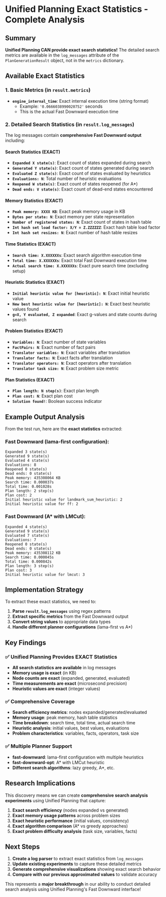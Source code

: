 # Unified Planning Exact Statistics - Complete Analysis

## Summary

**Unified Planning CAN provide exact search statistics!** The detailed search metrics are available in the `log_messages` attribute of the `PlanGenerationResult` object, not in the `metrics` dictionary.

## Available Exact Statistics

### 1. **Basic Metrics** (in `result.metrics`)
- **`engine_internal_time`**: Exact internal execution time (string format)
  - Example: `'0.0666038990020752'` seconds
  - This is the actual Fast Downward execution time

### 2. **Detailed Search Statistics** (in `result.log_messages`)
The log messages contain **comprehensive Fast Downward output** including:

#### **Search Statistics (EXACT)**
- **`Expanded X state(s)`**: Exact count of states expanded during search
- **`Generated Y state(s)`**: Exact count of states generated during search  
- **`Evaluated Z state(s)`**: Exact count of states evaluated by heuristics
- **`Evaluations: N`**: Total number of heuristic evaluations
- **`Reopened W state(s)`**: Exact count of states reopened (for A*)
- **`Dead ends: V state(s)`**: Exact count of dead-end states encountered

#### **Memory Statistics (EXACT)**
- **`Peak memory: XXXX KB`**: Exact peak memory usage in KB
- **`Bytes per state: N`**: Exact memory per state representation
- **`Number of registered states: N`**: Exact count of states in hash table
- **`Int hash set load factor: X/Y = Z.ZZZZZZ`**: Exact hash table load factor
- **`Int hash set resizes: N`**: Exact number of hash table resizes

#### **Time Statistics (EXACT)**
- **`Search time: X.XXXXXXs`**: Exact search algorithm execution time
- **`Total time: X.XXXXXXs`**: Exact total Fast Downward execution time
- **`Actual search time: X.XXXXXXs`**: Exact pure search time (excluding setup)

#### **Heuristic Statistics (EXACT)**
- **`Initial heuristic value for [heuristic]: N`**: Exact initial heuristic value
- **`New best heuristic value for [heuristic]: N`**: Exact best heuristic values found
- **`g=X, Y evaluated, Z expanded`**: Exact g-values and state counts during search

#### **Problem Statistics (EXACT)**
- **`Variables: N`**: Exact number of state variables
- **`FactPairs: N`**: Exact number of fact pairs
- **`Translator variables: N`**: Exact variables after translation
- **`Translator facts: N`**: Exact facts after translation
- **`Translator operators: N`**: Exact operators after translation
- **`Translator task size: N`**: Exact problem size metric

#### **Plan Statistics (EXACT)**
- **`Plan length: N step(s)`**: Exact plan length
- **`Plan cost: N`**: Exact plan cost
- **`Solution found!`**: Boolean success indicator

## Example Output Analysis

From the test run, here are the **exact statistics** extracted:

### Fast Downward (lama-first configuration):
```
Expanded 3 state(s)
Generated 9 state(s)  
Evaluated 4 state(s)
Evaluations: 8
Reopened 0 state(s)
Dead ends: 0 state(s)
Peak memory: 435308064 KB
Search time: 0.000037s
Total time: 0.001028s
Plan length: 2 step(s)
Plan cost: 2
Initial heuristic value for landmark_sum_heuristic: 2
Initial heuristic value for ff: 2
```

### Fast Downward (A* with LMCut):
```
Expanded 4 state(s)
Generated 9 state(s)
Evaluated 7 state(s)  
Evaluations: 7
Reopened 0 state(s)
Dead ends: 0 state(s)
Peak memory: 435308112 KB
Search time: 0.000045s
Total time: 0.000842s
Plan length: 3 step(s)
Plan cost: 3
Initial heuristic value for lmcut: 3
```

## Implementation Strategy

To extract these exact statistics, we need to:

1. **Parse `result.log_messages`** using regex patterns
2. **Extract specific metrics** from the Fast Downward output
3. **Convert string values** to appropriate data types
4. **Handle different planner configurations** (lama-first vs A*)

## Key Findings

### ✅ **Unified Planning Provides EXACT Statistics**
- **All search statistics are available** in log messages
- **Memory usage is exact** (in KB)
- **Node counts are exact** (expanded, generated, evaluated)
- **Time measurements are exact** (microsecond precision)
- **Heuristic values are exact** (integer values)

### ✅ **Comprehensive Coverage**
- **Search efficiency metrics**: nodes expanded/generated/evaluated
- **Memory usage**: peak memory, hash table statistics
- **Time breakdown**: search time, total time, actual search time
- **Heuristic analysis**: initial values, best values, evaluations
- **Problem characteristics**: variables, facts, operators, task size

### ✅ **Multiple Planner Support**
- **fast-downward**: lama-first configuration with multiple heuristics
- **fast-downward-opt**: A* with LMCut heuristic
- **Different search algorithms**: lazy greedy, A*, etc.

## Research Implications

This discovery means we can create **comprehensive search analysis experiments** using Unified Planning that capture:

1. **Exact search efficiency** (nodes expanded vs generated)
2. **Exact memory usage patterns** across problem sizes
3. **Exact heuristic performance** (initial values, consistency)
4. **Exact algorithm comparison** (A* vs greedy approaches)
5. **Exact problem difficulty analysis** (task size, variables, facts)

## Next Steps

1. **Create a log parser** to extract exact statistics from `log_messages`
2. **Update existing experiments** to capture these detailed metrics
3. **Generate comprehensive visualizations** showing exact search behavior
4. **Compare with our previous approximated values** to validate accuracy

This represents a **major breakthrough** in our ability to conduct detailed search analysis using Unified Planning's Fast Downward interface!
